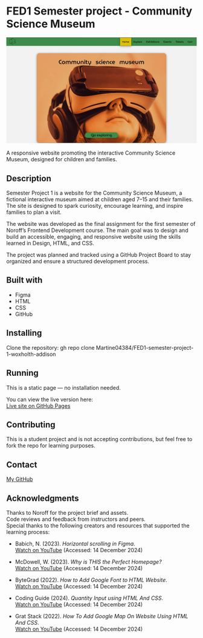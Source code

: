 # FED1 Semester project - Community Science Museum

![Screenshot of homepage](./assets/screenshot-community-science-museum-homepage.jpg)

A responsive website promoting the interactive Community Science Museum, designed for children and families.

## Description

Semester Project 1 is a website for the Community Science Museum, a fictional interactive museum aimed at children aged 7–15 and their families. The site is designed to spark curiosity, encourage learning, and inspire families to plan a visit.

The website was developed as the final assignment for the first semester of Noroff’s Frontend Development course. The main goal was to design and build an accessible, engaging, and responsive website using the skills learned in Design, HTML, and CSS.

The project was planned and tracked using a GitHub Project Board to stay organized and ensure a structured development process.

## Built with

- Figma
- HTML
- CSS
- GitHub

## Installing

Clone the repository: gh repo clone Martine04384/FED1-semester-project-1-woxholth-addison

## Running

This is a static page — no installation needed.

You can view the live version here:  
[Live site on GitHub Pages](https://martine04384.github.io/FED1-semester-project-1-woxholth-addison/)

## Contributing

This is a student project and is not accepting contributions, but feel free to fork the repo for learning purposes.

## Contact

[My GitHub](https://github.com/martine04384)

## Acknowledgments

Thanks to Noroff for the project brief and assets.  
Code reviews and feedback from instructors and peers.  
Special thanks to the following creators and resources that supported the learning process:

- Babich, N. (2023). _Horizontal scrolling in Figma_.  
  [Watch on YouTube](https://youtu.be/Mrf2VwqopTw?si=H4NjfSQh0G9ULtf_) (Accessed: 14 December 2024)

- McDowell, W. (2023). _Why is THIS the Perfect Homepage?_  
  [Watch on YouTube](https://youtu.be/WgXU7XAZYmQ?si=Ktylr7S9ouiJjXWW) (Accessed: 14 December 2024)

- ByteGrad (2022). _How to Add Google Font to HTML Website_.  
  [Watch on YouTube](https://youtu.be/iIqgW-stZmE?si=FzwJESzLGcd-KOpl) (Accessed: 14 December 2024)

- Coding Guide (2024). _Quantity Input using HTML And CSS_.  
  [Watch on YouTube](https://youtu.be/KSqEslh5CCc?si=pb9WZTU4cFALOa57) (Accessed: 14 December 2024)

- Grat Stack (2022). _How To Add Google Map On Website Using HTML And CSS_.  
  [Watch on YouTube](https://www.youtube.com/watch?v=4U_AAGHzTok) (Accessed: 14 December 2024)

